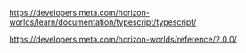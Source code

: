 https://developers.meta.com/horizon-worlds/learn/documentation/typescript/typescript/

https://developers.meta.com/horizon-worlds/reference/2.0.0/

